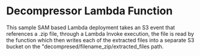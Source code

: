 # Decompressor Lambda Function
This sample SAM based Lambda deployment takes an S3 event that references a .zip file, through a Lambda Invoke execution, the file is read by the function which then writes each of the extracted files into a separate S3 bucket on the "decompresed/filename_zip/extracted_files path.
